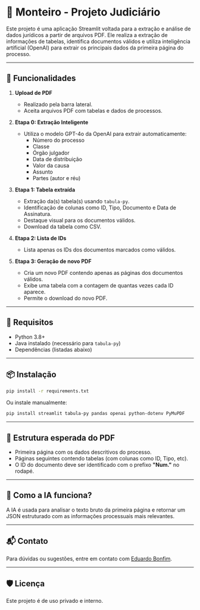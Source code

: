 # 📄 Monteiro - Projeto Judiciário

Este projeto é uma aplicação Streamlit voltada para a extração e análise de dados jurídicos a partir de arquivos PDF. Ele realiza a extração de informações de tabelas, identifica documentos válidos e utiliza inteligência artificial (OpenAI) para extrair os principais dados da primeira página do processo.

---

## 🚀 Funcionalidades

1. **Upload de PDF**
   - Realizado pela barra lateral.
   - Aceita arquivos PDF com tabelas e dados de processos.

2. **Etapa 0: Extração Inteligente**
   - Utiliza o modelo GPT-4o da OpenAI para extrair automaticamente:
     - Número do processo
     - Classe
     - Órgão julgador
     - Data de distribuição
     - Valor da causa
     - Assunto
     - Partes (autor e réu)

3. **Etapa 1: Tabela extraída**
   - Extração da(s) tabela(s) usando `tabula-py`.
   - Identificação de colunas como ID, Tipo, Documento e Data de Assinatura.
   - Destaque visual para os documentos válidos.
   - Download da tabela como CSV.

4. **Etapa 2: Lista de IDs**
   - Lista apenas os IDs dos documentos marcados como válidos.

5. **Etapa 3: Geração de novo PDF**
   - Cria um novo PDF contendo apenas as páginas dos documentos válidos.
   - Exibe uma tabela com a contagem de quantas vezes cada ID aparece.
   - Permite o download do novo PDF.

---

## 📌 Requisitos

- Python 3.8+
- Java instalado (necessário para `tabula-py`)
- Dependências (listadas abaixo)

---

## 📦 Instalação

```bash
pip install -r requirements.txt
```

Ou instale manualmente:

```bash
pip install streamlit tabula-py pandas openai python-dotenv PyMuPDF
```

---

## 📁 Estrutura esperada do PDF

- Primeira página com os dados descritivos do processo.
- Páginas seguintes contendo tabelas (com colunas como ID, Tipo, etc).
- O ID do documento deve ser identificado com o prefixo **"Num."** no rodapé.

---

## 🧠 Como a IA funciona?

A IA é usada para analisar o texto bruto da primeira página e retornar um JSON estruturado com as informações processuais mais relevantes.

---

## 📬 Contato

Para dúvidas ou sugestões, entre em contato com [Eduardo Bonfim](mailto:eduardo.bonfim@monteiro.adv.br).

---

## 🛡️ Licença

Este projeto é de uso privado e interno.